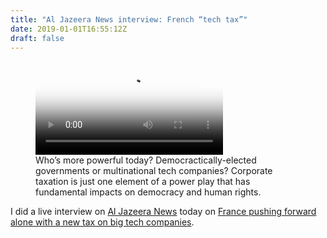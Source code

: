 ```yaml
---
title: "Al Jazeera News interview: French “tech tax”"
date: 2019-01-01T16:55:12Z
draft: false
---
```


<figure>
  <video controls poster='https://i.vimeocdn.com/video/749270318.jpg?mw=2880&mh=1620&q=70'>
    <source src='https://player.vimeo.com/external/308993557.m3u8?s=a0de4faa7599ab452d3b88f718d07f6f83f7b3f8' type='video/mp4'>
    <source src='https://player.vimeo.com/external/308993557.hd.mp4?s=67cfd309affbf0eaab5bb3ebddc6113496cf2c8b&profile_id=175' type='video/mp4'>
  </video>
  <figcaption>Who’s more powerful today? Democractically-elected governments or multinational tech companies? Corporate taxation is just one element of a power play that has fundamental impacts on democracy and human rights.</figcaption>
</figure>

I did a live interview on [Al Jazeera News](https://www.aljazeera.com/) today on [France pushing forward alone with a new tax on big tech companies](https://www.theguardian.com/technology/2018/dec/17/france-alone-new-tax-big-tech-companies-gafa).
